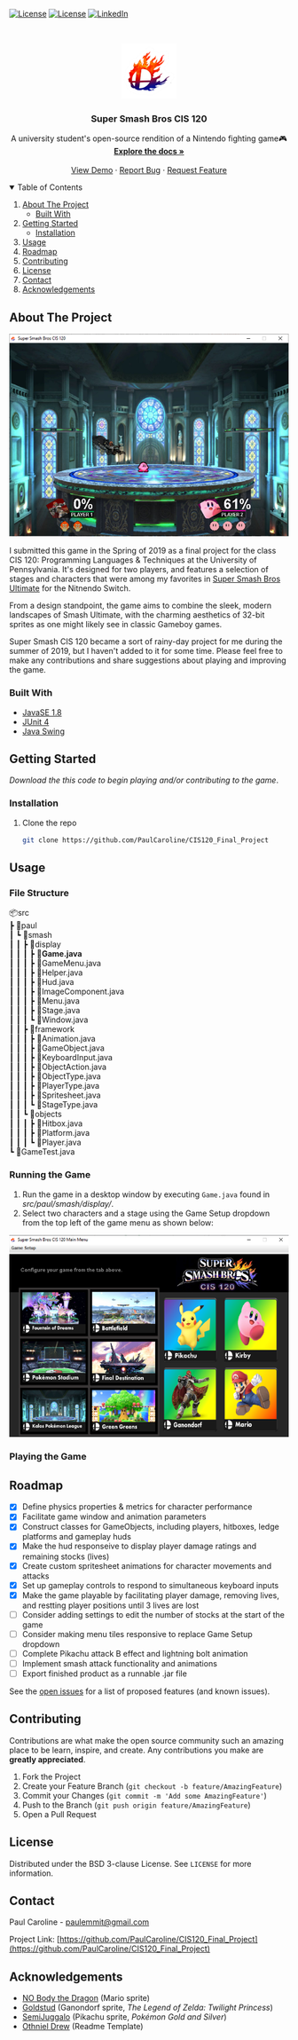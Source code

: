 <!-- PROJECT SHIELDS -->
<!--
*** I'm using markdown "reference style" links for readability.
*** Reference links are enclosed in brackets [ ] instead of parentheses ( ).
*** See the bottom of this document for the declaration of the reference variables
*** for contributors-url, forks-url, etc. This is an optional, concise syntax you may use.
*** https://www.markdownguide.org/basic-syntax/#reference-style-links
-->
[![License](	https://img.shields.io/badge/Eclipse-2C2255?style=for-the-badge&logo=eclipse&logoColor=white)](https://opensource.org/licenses/BSD-3-Clause)
[![License](https://img.shields.io/badge/Java-ED8B00?style=for-the-badge&logo=java&logoColor=white)](https://www.java.com/en/)
[![LinkedIn][linkedin-shield]][linkedin-url]




<!-- PROJECT LOGO -->
<br />
<p align="center">
  <a href="https://github.com/PaulCaroline/CIS120_Final_Project">
    <img src="images/logo.png" alt="Logo" width="100" height="100">
  </a>

  <h3 align="center">Super Smash Bros CIS 120</h3>

  <p align="center">
    A university student's open-source rendition of a Nintendo fighting game🎮
    <br />
    <a href="https://github.com/PaulCaroline/CIS120_Final_Project"><strong>Explore the docs »</strong></a>
    <br />
    <br />
    <a href="https://github.com/PaulCaroline/CIS120_Final_Project">View Demo</a>
    ·
    <a href="https://github.com/PaulCaroline/CIS120_Final_Project/issues">Report Bug</a>
    ·
    <a href="https://github.com/PaulCaroline/CIS120_Final_Project/issues">Request Feature</a>
  </p>
</p>



<!-- TABLE OF CONTENTS -->
<details open="open">
  <summary>Table of Contents</summary>
  <ol>
    <li>
      <a href="#about-the-project">About The Project</a>
      <ul>
        <li><a href="#built-with">Built With</a></li>
      </ul>
    </li>
    <li>
      <a href="#getting-started">Getting Started</a>
      <ul>
        <li><a href="#installation">Installation</a></li>
      </ul>
    </li>
    <li><a href="#usage">Usage</a></li>
    <li><a href="#roadmap">Roadmap</a></li>
    <li><a href="#contributing">Contributing</a></li>
    <li><a href="#license">License</a></li>
    <li><a href="#contact">Contact</a></li>
    <li><a href="#acknowledgements">Acknowledgements</a></li>
  </ol>
</details>



<!-- ABOUT THE PROJECT -->
## About The Project

[![Product Name Screen Shot][product-screenshot]](https://github.com/PaulCaroline/CIS120_Final_Project)

I submitted this game in the Spring of 2019 as a final project for the class CIS 120: Programming Languages & Techniques at the University of Pennsylvania. It's designed for two players, and features a selection of stages and characters that were among my favorites in <a href="https://en.wikipedia.org/wiki/Super_Smash_Bros._Ultimate">Super Smash Bros Ultimate</a> for the Nitnendo Switch.

From a design standpoint, the game aims to combine the sleek, modern landscapes of Smash Ultimate, with the charming aesthetics of 32-bit sprites as one might likely see in classic Gameboy games.

Super Smash CIS 120 became a sort of rainy-day project for me during the summer of 2019, but I haven't added to it for some time. Please feel free to make any contributions and share suggestions about playing and improving the game. 
### Built With

* [JavaSE 1.8](https://www.oracle.com/java/technologies/javase/javase-jdk8-downloads.html)
* [JUnit 4](https://junit.org/junit4/)
* [Java Swing](https://docs.oracle.com/javase/tutorial/uiswing/)



<!-- GETTING STARTED -->
## Getting Started

*Download the this code to begin playing and/or contributing to the game*.


### Installation

1. Clone the repo
   ```sh
   git clone https://github.com/PaulCaroline/CIS120_Final_Project
   ```

<!-- USAGE EXAMPLES -->
## Usage
### File Structure  
📦src  
 ┣ 📂paul  
 ┃ ┗ 📂smash  
 ┃ ┃ ┣ 📂display  
 ┃ ┃ ┃ ┣ 📜**Game.java**  
 ┃ ┃ ┃ ┣ 📜GameMenu.java  
 ┃ ┃ ┃ ┣ 📜Helper.java  
 ┃ ┃ ┃ ┣ 📜Hud.java  
 ┃ ┃ ┃ ┣ 📜ImageComponent.java  
 ┃ ┃ ┃ ┣ 📜Menu.java  
 ┃ ┃ ┃ ┣ 📜Stage.java  
 ┃ ┃ ┃ ┗ 📜Window.java  
 ┃ ┃ ┣ 📂framework  
 ┃ ┃ ┃ ┣ 📜Animation.java  
 ┃ ┃ ┃ ┣ 📜GameObject.java  
 ┃ ┃ ┃ ┣ 📜KeyboardInput.java  
 ┃ ┃ ┃ ┣ 📜ObjectAction.java  
 ┃ ┃ ┃ ┣ 📜ObjectType.java  
 ┃ ┃ ┃ ┣ 📜PlayerType.java  
 ┃ ┃ ┃ ┣ 📜Spritesheet.java  
 ┃ ┃ ┃ ┗ 📜StageType.java  
 ┃ ┃ ┗ 📂objects  
 ┃ ┃ ┃ ┣ 📜Hitbox.java  
 ┃ ┃ ┃ ┣ 📜Platform.java  
 ┃ ┃ ┃ ┗ 📜Player.java  
 ┗ 📜GameTest.java  

### Running the Game
1. Run the game in a desktop window by executing `Game.java` found in *src/paul/smash/display/*.  
2. Select two characters and a stage using the Game Setup dropdown from the top left of the game menu as shown below:  

[![Product Name Screen Shot][product-menu]](https://github.com/PaulCaroline/CIS120_Final_Project)

### Playing the Game



<!-- ROADMAP -->
## Roadmap
- [x] Define physics properties & metrics for character performance
- [x] Facilitate game window and animation parameters
- [x] Construct classes for GameObjects, including players, hitboxes, ledge platforms and gameplay huds
- [x] Make the hud responseive to display player damage ratings and remaining stocks (lives)
- [x] Create custom spritesheet animations for character movements and attacks 
- [x] Set up gameplay controls to respond to simultaneous keyboard inputs
- [x] Make the game playable by facilitating player damage, removing lives, and restting player positions until 3 lives are lost
- [ ] Consider adding settings to edit the number of stocks at the start of the game
- [ ] Consider making menu tiles responsive to replace Game Setup dropdown
- [ ] Complete Pikachu attack B effect and lightning bolt animation
- [ ] Implement smash attack functionality and animations
- [ ] Export finished product as a runnable .jar file

See the [open issues](https://github.com/PaulCaroline/CIS120_Final_Project/issues) for a list of proposed features (and known issues).



<!-- CONTRIBUTING -->
## Contributing

Contributions are what make the open source community such an amazing place to be learn, inspire, and create. Any contributions you make are **greatly appreciated**.

1. Fork the Project
2. Create your Feature Branch (`git checkout -b feature/AmazingFeature`)
3. Commit your Changes (`git commit -m 'Add some AmazingFeature'`)
4. Push to the Branch (`git push origin feature/AmazingFeature`)
5. Open a Pull Request



<!-- LICENSE -->
## License

Distributed under the BSD 3-clause License. See `LICENSE` for more information.



<!-- CONTACT -->
## Contact

Paul Caroline  - paulemmit@gmail.com

Project Link: [https://github.com/PaulCaroline/CIS120_Final_Project](https://github.com/PaulCaroline/CIS120_Final_Project)



<!-- ACKNOWLEDGEMENTS -->
## Acknowledgements
* [NO Body the Dragon](https://www.deviantart.com/no-body-the-dragon) (Mario sprite)
* [Goldstud](https://www.spriters-resource.com/submitter/GoldStud/?source=genre) (Ganondorf sprite, *The Legend of Zelda: Twilight Princess*)
* [SemiJuggalo](https://www.deviantart.com/semijuggalo) (Pikachu sprite, *Pokémon Gold and Silver*)
* [Othniel Drew](https://github.com/othneildrew) (Readme Template)






<!-- MARKDOWN LINKS & IMAGES -->
<!-- https://www.markdownguide.org/basic-syntax/#reference-style-links -->
[license-shield]: https://img.shields.io/github/license/othneildrew/Best-README-Template.svg?style=for-the-badge
[license-url]: https://github.com/PaulCaroline/CIS120_Final_Project/blob/master/LICENSE.txt
[linkedin-shield]: https://img.shields.io/badge/-LinkedIn-black.svg?style=for-the-badge&logo=linkedin&colorB=555
[linkedin-url]: https://www.linkedin.com/in/paul-caroline-336800142
[product-screenshot]: images/screenshot.png
[product-menu]: images/menu_screen.png
